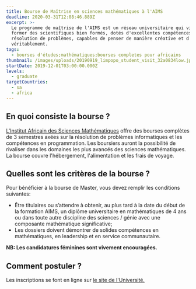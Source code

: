 ```yaml
---
title: Bourse de Maîtrise en sciences mathématiques à l'AIMS
deadline: 2020-03-31T12:08:46.889Z
excerpt: >-
  Le programme de maîtrise de l'AIMS est un réseau universitaire qui vise à
  former des scientifiques bien formés, dotés d'excellentes compétences en
  résolution de problèmes, capables de penser de manière créative et d'innover
  véritablement.
tags:
  - bourses d'études;mathématiques;bourses completes pour africains
thumbnail: /images/uploads/20190919_limpopo_student_visit_32a0834low.jpg
startDate: 2019-12-01T03:00:00.000Z
levels:
  - graduate
targetCountries:
  - sa
  - africa
---
```

## En quoi consiste la bourse ?

<a href="https://www.nexteinstein.org/" target="_blank" rel="noopener noreferrer">L'Institut Africain des Sciences Mathématiques</a> offre des bourses complètes de 3 semestres axées sur la résolution de problèmes informatiques et les compétences en programmation. Les boursiers auront la possibilité de rivaliser dans les domaines les plus avancés des sciences mathématiques. La bourse couvre l'hébergement, l'alimentation et les frais de voyage.

## Quelles sont les critères de la bourse ?

Pour bénéficier à la bourse de Master, vous devez remplir les conditions suivantes:

* Être titulaires ou s’attendre à obtenir, au plus tard à la date du début de la formation AIMS, un diplôme universitaire en mathématiques de 4 ans ou dans toute autre discipline des sciences / génie avec une composante mathématique significative;
* Les dossiers doivent démontrer de solides compétences en mathématiques, en leadership et en service communautaire.

**NB: Les candidatures féminines sont vivement encouragées.** 

## Comment postuler ?

Les inscriptions se font en ligne sur <a href="https://applications.nexteinstein.org/appl-prev.php?appltype=MasterIntake" rel="noopener noreferrer"> le site de l'Université.</a>
